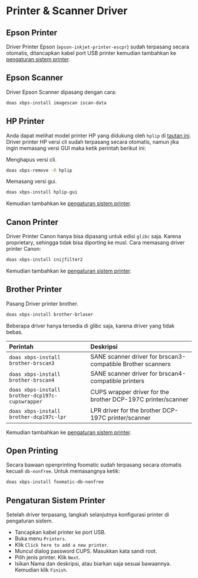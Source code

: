 # Printer & Scanner Driver

## Epson Printer

Driver Printer Epson (`epson-inkjet-printer-escpr`) sudah terpasang secara otomatis, ditancapkan kabel port USB printer kemudian tambahkan ke [pengaturan sistem printer](#pengaturan-sistem-printer).

## Epson Scanner

Driver Epson Scanner dipasang dengan cara:

```bash
doas xbps-install imagescan iscan-data
```

## HP Printer

Anda dapat melihat model printer HP yang didukung oleh `hplip` di <a href="https://developers.hp.com/hp-linux-imaging-and-printing/supported_devices/index" target="_blank">tautan ini</a>. Driver printer HP versi cli sudah terpasang secara otomatis, namun jika ingin memasang versi GUI maka ketik perintah berikut ini:

Menghapus versi cli.

```bash
doas xbps-remove -R hplip
```

Memasang versi gui.

```bash
doas xbps-install hplip-gui
```

Kemudian tambahkan ke [pengaturan sistem printer](#pengaturan-sistem-printer).

## Canon Printer

Driver Printer Canon hanya bisa dipasang untuk edisi `glibc` saja. Karena proprietary, sehingga tidak bisa diporting ke musl. Cara memasang driver printer Canon:

```bash
doas xbps-install cnijfilter2
```

Kemudian tambahkan ke [pengaturan sistem printer](#pengaturan-sistem-printer).

## Brother Printer

Pasang Driver printer brother.

```bash
doas xbps-install brother-brlaser
```

Beberapa driver hanya tersedia di glibc saja, karena driver yang tidak bebas.

Perintah                          | Deskripsi
 :---                             | :---
`doas xbps-install brother-brscan3`             | SANE scanner driver for brscan3-compatible Brother scanners
`doas xbps-install brother-brscan4`             | SANE scanner driver for brscan4-compatible printers
`doas xbps-install brother-dcp197c-cupswrapper` | CUPS wrapper driver for the brother DCP-197C printer/scanner
`doas xbps-install brother-dcp197c-lpr`         | LPR driver for the brother DCP-197C printer/scanner

Kemudian tambahkan ke [pengaturan sistem printer](#pengaturan-sistem-printer).

## Open Printing

Secara bawaan openprinting foomatic sudah terpasang secara otomatis kecuali `db-nonfree`. Untuk memasangnya ketik:

```bash
doas xbps-install foomatic-db-nonfree
```

## Pengaturan Sistem Printer

Setelah driver terpasang, langkah selanjutnya konfigurasi printer di pengaturan sistem.

* Tancapkan kabel printer ke port USB.
* Buka menu `Printers`.
* Klik `Click here to add a new printer`.
* Muncul dialog password CUPS. Masukkan kata sandi root.
* Pilih jenis printer. Klik `Next`.
* Isikan Nama dan deskripsi, atau biarkan saja sesuai bawaannya. Kemudian klik `Finish`.
